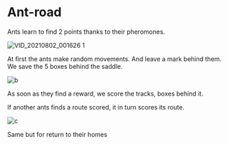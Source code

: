 # Ant-road

Ants learn to find 2 points thanks to their pheromones.



![VID_20210802_001626 1](https://user-images.githubusercontent.com/54853371/127787128-615c3fdc-50ac-4a92-9c12-7586673a2cf3.gif)

At first the ants make random movements. And leave a mark behind them. We save the 5 boxes behind the saddle.

![b](https://user-images.githubusercontent.com/54853371/127787161-f6300ef1-426b-4f60-94eb-54a77242bc59.gif)


As soon as they find a reward, we score the tracks, boxes behind it.

If another ants finds a route scored, it in turn scores its route.


![c](https://user-images.githubusercontent.com/54853371/127787174-6c31b116-4bde-4ec5-825a-a37f51ae35ee.gif)

Same but for return to their homes
